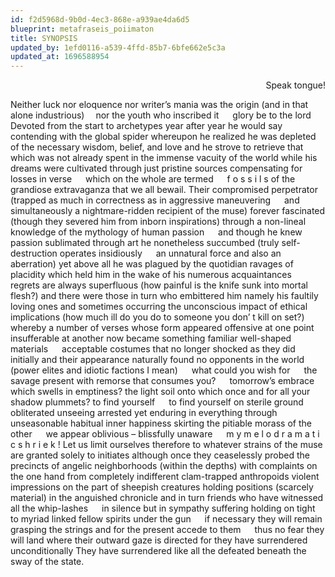 ```yaml
---
id: f2d5968d-9b0d-4ec3-868e-a939ae4da6d5
blueprint: metafraseis_poiimaton
title: SYNOPSIS
updated_by: 1efd0116-a539-4ffd-85b7-6bfe662e5c3a
updated_at: 1696588954
---
```

<div align="right">
  Speak tongue!
   </div>
   
   Neither luck nor eloquence  nor  writer’s mania was the origin (and in that alone industrious)&emsp; nor the youth who inscribed it &emsp; glory be to the lord
Devoted from the start to archetypes year  after year he would say &emsp; contending with the global spider whereupon he realized he was depleted of the necessary wisdom, belief, and love and he strove to retrieve that which was not already spent in the immense vacuity of the world while his dreams were cultivated through just pristine sources compensating for losses in verse &emsp; which on the whole are termed &emsp; f o s s i l s   of the  grandiose extravaganza  that we all bewail.
Their compromised perpetrator (trapped as much in correctness as in aggressive maneuvering &emsp; and simultaneously  a nightmare-ridden recipient of the muse)  forever fascinated  (though they severed him from inborn inspirations)  through a non-lineal knowledge of the mythology of human passion &emsp; and though he knew passion sublimated through art  he nonetheless succumbed  (truly self-destruction operates insidiously &emsp; an unnatural force and also an aberration)   yet above all he was plagued by the quotidian ravages of placidity  which held him in the wake of his numerous acquaintances &emsp; regrets are always superfluous (how painful is the knife sunk into mortal flesh?)  and there were those in turn who embittered him   namely his  faultily loving ones and sometimes occurring the unconscious impact of ethical implications (how much ill do you do to someone you don’ t kill on set?)  whereby a number of verses whose form appeared offensive at one point  insufferable at another  now became something   familiar  well-shaped materials &emsp; acceptable costumes that no longer shocked as they did initially   and  their appearance naturally found no opponents in the world (power elites and idiotic factions I mean) &emsp; what could you wish for &emsp; the savage present with remorse that consumes you? &emsp; tomorrow’s embrace which swells in emptiness?  the light soil onto which once and for all your shadow plummets?  to find yourself &emsp; to find yourself on sterile ground obliterated unseeing arrested yet  enduring  in everything through unseasonable habitual inner happiness  skirting the pitiable  morass of the other &emsp; we appear oblivious    – blissfully unaware &emsp; m y   m e l o d r a m a t i c    s h r i e k !
Let us limit ourselves therefore to whatever strains of the muse are granted solely to initiates      although once  they ceaselessly probed the  precincts of angelic neighborhoods  (within the depths)    with complaints on the one hand from  completely indifferent  clam-trapped anthropoids    violent impressions on the part of sheepish creatures holding positions (scarcely material)  in the anguished chronicle and in turn  friends who have witnessed  all the whip-lashes &emsp; in silence but in sympathy suffering     holding on tight    to myriad linked fellow spirits under the gun &emsp; if  necessary they will remain grasping the strings and for the present accede to them &emsp; thus no fear 
they will  land where their outward gaze is directed   for   they have surrendered &emsp; unconditionally
They  have  surrendered  like  all the  defeated beneath the sway of the state.